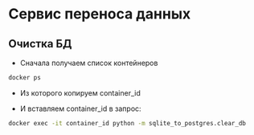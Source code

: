 # Сервис переноса данных

## Очистка БД

- Сначала получаем список контейнеров
```bash
docker ps
```

- Из которого копируем container_id

- И вставляем container_id в запрос:
```bash
docker exec -it container_id python -m sqlite_to_postgres.clear_db
```


